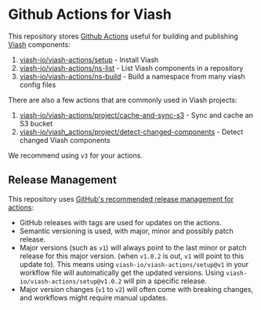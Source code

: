 # Github Actions for Viash

This repository stores [Github Actions](https://github.com/features/actions) useful for building and publishing [Viash](https://viash.io) components:

1. [viash-io/viash-actions/setup](setup) - Install Viash
2. [viash-io/viash-actions/ns-list](ns-list) - List Viash components in a repository
3. [viash-io/viash-actions/ns-build](ns-build) - Build a namespace from many viash config files

There are also a few actions that are commonly used in Viash projects:

1. [viash-io/viash-actions/project/cache-and-sync-s3](project/cache-and-sync-s3) - Sync and cache an S3 bucket
2. [viash-io/viash_actions/project/detect-changed-components](project/detect-changed-components) - Detect changed Viash components

We recommend using `v3` for your actions.

## Release Management

This repository uses [GitHub's recommended release management for actions](https://docs.github.com/en/actions/creating-actions/about-custom-actions#using-release-management-for-actions): 

* GitHub releases with tags are used for updates on the actions. 
* Semantic versioning is used, with major, minor and possibly patch release. 
* Major versions (such as `v1`) will always point to the last minor or patch release for this major version. (when `v1.0.2` is out, `v1` will point to this update to). This means using `viash-io/viash-actions/setup@v1` in your workflow file will automatically get the updated versions. Using `viash-io/viash-actions/setup@v1.0.2` will pin a specific release.
* Major version changes (`v1` to `v2`) will often come with breaking changes, and workflows might require manual updates.